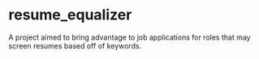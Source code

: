 # resume_equalizer
A project aimed to bring advantage to job applications for roles that may screen resumes based off of keywords.

